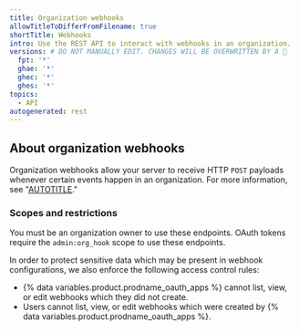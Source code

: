```yaml
---
title: Organization webhooks
allowTitleToDifferFromFilename: true
shortTitle: Webhooks
intro: Use the REST API to interact with webhooks in an organization.
versions: # DO NOT MANUALLY EDIT. CHANGES WILL BE OVERWRITTEN BY A 🤖
  fpt: '*'
  ghae: '*'
  ghec: '*'
  ghes: '*'
topics:
  - API
autogenerated: rest
---
```


## About organization webhooks

Organization webhooks allow your server to receive HTTP `POST` payloads whenever certain events happen in an organization. For more information, see "[AUTOTITLE](/webhooks)."

### Scopes and restrictions

You must be an organization owner to use these endpoints. OAuth tokens require the `admin:org_hook` scope to use these endpoints.

In order to protect sensitive data which may be present in webhook configurations, we also enforce the following access control rules:

- {% data variables.product.prodname_oauth_apps %} cannot list, view, or edit webhooks which they did not create.
- Users cannot list, view, or edit webhooks which were created by {% data variables.product.prodname_oauth_apps %}.

<!-- Content after this section is automatically generated -->
